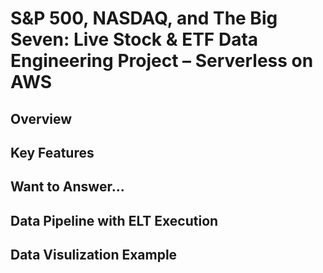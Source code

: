 # S&P 500, NASDAQ, and The Big Seven: Live Stock & ETF Data Engineering Project – Serverless on AWS

## Overview

## Key Features

## Want to Answer...

## Data Pipeline with ELT Execution

## Data Visulization Example




